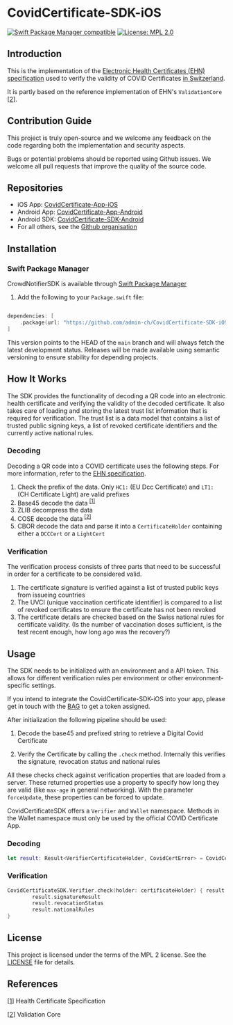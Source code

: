 # CovidCertificate-SDK-iOS

[![Swift Package Manager compatible](https://img.shields.io/badge/SPM-%E2%9C%93-brightgreen.svg?style=flat)](https://github.com/apple/swift-package-manager)
[![License: MPL 2.0](https://img.shields.io/badge/License-MPL%202.0-brightgreen.svg)](https://github.com/admin-ch/CovidCertificate-SDK-iOS/blob/main/LICENSE)
 
 ## Introduction

This is the implementation of the [Electronic Health Certificates (EHN) specification](https://github.com/ehn-digital-green-development/hcert-spec)
used to verify the validity of COVID Certificates [in Switzerland](https://github.com/admin-ch/CovidCertificate-App-iOS).

It is partly based on the reference implementation of EHN's `ValidationCore` [[2](https://github.com/ehn-digital-green-development/ValidationCore/tree/main/Sources/ValidationCore)]. 

## Contribution Guide

This project is truly open-source and we welcome any feedback on the code regarding both the implementation and security aspects.

Bugs or potential problems should be reported using Github issues.
We welcome all pull requests that improve the quality of the source code.

## Repositories

* iOS App: [CovidCertificate-App-iOS](https://github.com/admin-ch/CovidCertificate-App-iOS)
* Android App: [CovidCertificate-App-Android](https://github.com/admin-ch/CovidCertificate-App-Android)
* Android SDK: [CovidCertificate-SDK-Android](https://github.com/admin-ch/CovidCertificate-SDK-Android)
* For all others, see the [Github organisation](https://github.com/admin-ch/)
 
## Installation

### Swift Package Manager

CrowdNotifierSDK is available through [Swift Package Manager](https://swift.org/package-manager)

1. Add the following to your `Package.swift` file:

  ```swift

  dependencies: [
      .package(url: "https://github.com/admin-ch/CovidCertificate-SDK-iOS.git", .branch("main"))
  ]

  ```

This version points to the HEAD of the `main` branch and will always fetch the latest development status. Releases will be made available using semantic versioning to ensure stability for depending projects.


## How It Works

The SDK provides the functionality of decoding a QR code into an electronic health certificate and verifying the validity of the decoded certificate.
It also takes care of loading and storing the latest trust list information that is required for verification. 
The trust list is a data model that contains a list of trusted public signing keys, a list of revoked certificate identifiers and the currently active national rules. 

### Decoding

Decoding a QR code into a COVID certificate uses the following steps. For more information, refer to the [EHN specification](https://ec.europa.eu/health/sites/default/files/ehealth/docs/digital-green-certificates_v1_en.pdf).
1. Check the prefix of the data. Only `HC1:` (EU Dcc Certificate) and `LT1:` (CH Certificate Light) are valid prefixes
2. Base45 decode the data <sup> [[1]](https://datatracker.ietf.org/doc/draft-faltstrom-base45/) </sup>
3. ZLIB decompress the data
4. COSE decode the data <sup> [[2]](https://github.com/eu-digital-green-certificates/SwiftCBOR) </sup>
5. CBOR decode the data and parse it into a `CertificateHolder` containing either a `DCCCert` or a `LightCert`

### Verification

The verification process consists of three parts that need to be successful in order for a certificate to be considered valid.
1. The certificate signature is verified against a list of trusted public keys from issueing countries
2. The UVCI (unique vaccination certificate identifier) is compared to a list of revoked certificates to ensure the certificate has not been revoked
3. The certificate details are checked based on the Swiss national rules for certificate validity. (Is the number of vaccination doses sufficient, is the test recent enough, how long ago was the recovery?)

## Usage

The SDK needs to be initialized with an environment and a API token. 
This allows for different verification rules per environment or other environment-specific settings.

If you intend to integrate the CovidCertificate-SDK-iOS into your app, please get in touch with the [BAG](mailto:Covid-Zertifikat@bag.admin.ch) to get a token assigned.

After initialization the following pipeline should be used:

1) Decode the base45 and prefixed string to retrieve a Digital Covid Certificate

2) Verify the Certificate by calling the `.check` method. Internally this verifies the signature, revocation status and national rules

All these checks check against verification properties that are loaded from a server. 
These returned properties use a property to specify how long they are valid (like `max-age` in general networking). 
With the parameter `forceUpdate`, these properties can be forced to update.

CovidCertificateSDK offers a `Verifier` and `Wallet` namespace. Methods in the Wallet namespace must only be used by the official COVID Certificate App.

### Decoding
```swift
let result: Result<VerifierCertificateHolder, CovidCertError> = CovidCertificateSDK.Verifier.decode(encodedData: qrCodeString)
```

### Verification
```swift
CovidCertificateSDK.Verifier.check(holder: certificateHolder) { result: CheckResults in
        result.signatureResult
        result.revocationStatus
        result.nationalRules
}
```

## License

This project is licensed under the terms of the MPL 2 license. See the [LICENSE](LICENSE) file for details.

## References
[[1](https://github.com/ehn-digital-green-development/hcert-spec)] Health Certificate Specification

[[2](https://github.com/ehn-digital-green-development/ValidationCore/tree/main/Sources/ValidationCore)] Validation Core
